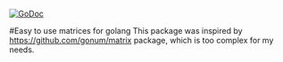 [![GoDoc](https://godoc.org/github.com/fullpipe/matrix?status.svg)](https://godoc.org/github.com/fullpipe/matrix)

#Easy to use matrices for golang
This package was inspired by https://github.com/gonum/matrix package, which is too complex for my needs.
